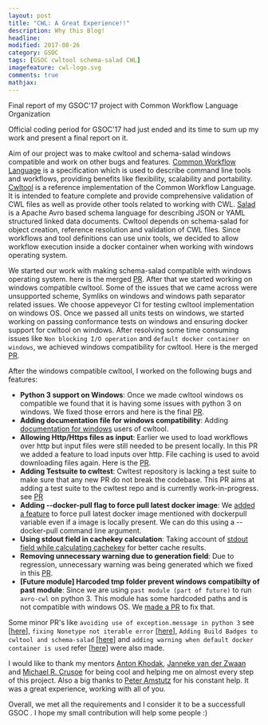 ```yaml
---
layout: post
title: "CWL: A Great Experience!!"
description: Why this Blog!
headline: 
modified: 2017-08-26
category: GSOC
tags: [GSOC cwltool schema-salad CWL]
imagefeature: cwl-logo.svg
comments: true
mathjax: 
---
```


Final report of my GSOC'17 project with Common Workflow Language Organization


Official coding period for GSOC'17 had just ended and its time to sum up my work and present a final report on it. 

Aim of our project was to make cwltool and schema-salad windows compatible and work on other bugs and features. [Common Workflow Language](http://www.commonwl.org/v1.0/UserGuide.html) is a specification which is used to describe command line tools and workflows, providing benefits like flexibility, scalability and portability. [Cwltool](https://github.com/common-workflow-language/cwltool) is a reference implementation of the Common Workflow Language. It is intended to feature complete and provide comprehensive validation of CWL files as well as provide other tools related to working with CWL. [Salad](https://github.com/common-workflow-language/schema_salad) is a Apache Avro based schema language for describing JSON or YAML structured linked data documents. Cwltool depends on schema-salad for object creation, reference resolution and validation of CWL files. Since workflows and tool definitions can use unix tools, we decided to allow workflow execution inside a docker container when working with windows operating system.

We started our work with making schema-salad compatible with windows operating system. here is the merged [PR](https://github.com/common-workflow-language/schema_salad/pull/110). After that we started working on windows compatible cwltool. Some of the issues that we came across were unsupported scheme, Symliks on windows and windows path separator related issues. We choose appeveyor CI for testing cwltool implementation on windows OS. Once we passed all units tests on windows, we started working on passing conformance tests on windows and ensuring docker support for cwltool on windows. After resolving some time consuming issues like `Non blocking I/O operation` and `default docker container on windows`, we achieved windows compatibility for cwltool. Here is the merged [PR](https://github.com/common-workflow-language/cwltool/pull/419).

After the windows compatible cwltool, I worked on the following bugs and features:

* **Python 3 support on Windows**: Once we made cwltool windows os compatible we found that it is having some issues with python 3 on windows. We fixed those errors and here is the final [PR](https://github.com/common-workflow-language/cwltool/pull/511).
* **Adding documentation file for windows compatibility**: Adding [documentation for windows](https://github.com/common-workflow-language/cwltool/pull/486) users of cwltool.
* **Allowing Http/Https files as input**: Earlier we used to load workflows over http but input files were still needed to be present locally. In this PR we added a feature to load inputs over http. File caching is used to avoid downloading files again. Here is the [PR](https://github.com/common-workflow-language/cwltool/pull/507).
* **Adding Testsuite to cwltest**: Cwltest repository is lacking a test suite to make sure that any new PR do not break the codebase. This PR aims at adding a test suite to the cwltest repo and is currently work-in-progress. see [PR](https://github.com/common-workflow-language/cwltest/pull/36) 
* **Adding --docker-pull flag to force pull latest docker image**: We [added a feature](https://github.com/common-workflow-language/cwltool/pull/506) to force pull latest docker image mentioned with dockerpull variable even if a image is locally present. We can do this using a --docker-pull command line argument. 
* **Using stdout field in cachekey calculation**: Taking account of [stdout field while calculating cachekey](https://github.com/common-workflow-language/cwltool/pull/532) for better cache results.
* **Removing unnecessary warning due to generation field**: Due to regression, unnecessary warning was being generated which we fixed in this [PR](https://github.com/common-workflow-language/cwltool/pull/525).
* **[Future module] Harcoded tmp folder prevent windows compatibilty of past module**: Since we are using `past module (part of future)` to run `avro-cwl` on python 3. This module has some hardcoded paths and is not compatible with windows OS. We [made a PR](https://github.com/PythonCharmers/python-future/pull/296) to fix that.

Some minor PR's like `avoiding use of exception.message in python 3` see [[here](https://github.com/common-workflow-language/cwltest/pull/30)], `fixing Nonetype not iterable error` [[here](https://github.com/common-workflow-language/cwltest/pull/23)], `Adding Build Badges to cwltool and schema-salad` [[here](https://github.com/common-workflow-language/cwltool/pull/413)] and `adding warning when default docker container is used` refer [[here](https://github.com/common-workflow-language/cwltool/pull/506)] were also made.


I would like to thank my mentors [Anton Khodak](https://github.com/anton-khodak), [Janneke van der Zwaan](https://github.com/jvdzwaan) and [Michael R. Crusoe](https://github.com/mr-c) for being cool and helping me on almost every step of this project. Also a big thanks to [Peter Amstutz](https://github.com/tetron) for his constant help. It was a great experience, working with all of you.

Overall, we met all the requirements and I consider it to be a successfull GSOC
. I hope my small contribution will help some people :)


